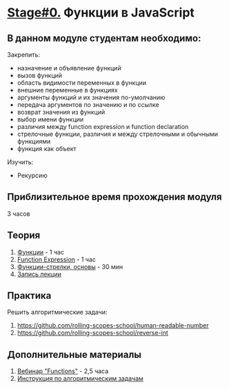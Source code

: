 # [Stage#0.](../../) Функции в JavaScript

## В данном модуле студентам необходимо:

Закрепить:

- назначение и объявление функций
- вызов функций
- область видимости переменных в функции
- внешние переменные в функциях
- аргументы функций и их значения по-умолчанию
- передача аргументов по значению и по ссылке
- возврат значения из функций
- выбор имени функции
- различия между function expression и function declaration
- стрелочные функции, различия и между стрелочными и обычными функциями
- функция как объект

Изучить:

- Рекурсию

## Приблизительное время прохождения модуля

3 часов

## Теория

1.  [Функции](https://learn.javascript.ru/function-basics) - 1 час
2.  [Function Expression](https://learn.javascript.ru/function-expressions) - 1 час
3.  [Функции-стрелки, основы](https://learn.javascript.ru/arrow-functions-basics) - 30 мин
4.  [Запись лекции](https://youtu.be/LBBg9L_B-tk?list=PLzLiprpVuH8df24MzZp-l5QMsJWJbi9qP)

## Практика

Решить алгоритмические задачи:

1.  https://github.com/rolling-scopes-school/human-readable-number
2.  https://github.com/rolling-scopes-school/reverse-int

## Дополнительные материалы

1.  [Вебинар "Functions"](https://www.youtube.com/watch?v=fShrn50Fkhw&list=PLe--kalBDwji8WXKVjhON39X4v_Uj6T_R&index=6) - 2,5 часа
2.  [Инструкция по алгоритмическим задачам](https://github.com/DaniilGK/algorithmic-tasks-hints/blob/main/algorithmic-tasks-hints.md)
